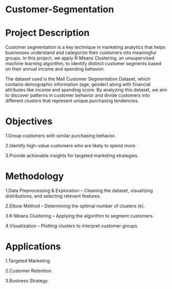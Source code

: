 # Customer-Segmentation
# Project Description 

Customer segmentation is a key technique in marketing analytics that helps businesses understand and categorize their customers into meaningful groups. In this project, we apply K-Means Clustering, an unsupervised machine learning algorithm, to identify distinct customer segments based on their annual income and spending behavior.

The dataset used is the Mall Customer Segmentation Dataset, which contains demographic information (age, gender) along with financial attributes like income and spending score. By analyzing this dataset, we aim to discover patterns in customer behavior and divide customers into different clusters that represent unique purchasing tendencies.

# Objectives 
1.Group customers with similar purchasing behavior.

2.Identify high-value customers who are likely to spend more.

3.Provide actionable insights for targeted marketing strategies.

# Methodology
1.Data Preprocessing & Exploration – Cleaning the dataset, visualizing distributions, and selecting relevant features.

2.Elbow Method – Determining the optimal number of clusters (k).

3.K-Means Clustering – Applying the algorithm to segment customers.

4.Visualization – Plotting clusters to interpret customer groups.

# Applications
1.Targeted Marketing.

2.Customer Retention.

3.Business Strategy.
